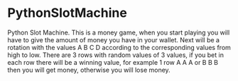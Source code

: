 # PythonSlotMachine
Python Slot Machine. 
This is a money game, when you start playing you will have to give the amount of money you have in your wallet. Next will be a rotation with the values ​​A B C D according to the corresponding values ​​from high to low. There are 3 rows with random values ​​of 3 values, if you bet in each row there will be a winning value, for example 1 row A A A or B B B then you will get money, otherwise you will lose money.
